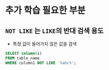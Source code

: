 # 추가 학습 필요한 부분
## `NOT LIKE` 는 `LIKE`의 반대 검색 용도
- 특정 값이 들어가지 않은 값을 검색
```SQL
SELECT column(s)
FROM table_name
WHERE column1 NOT LIKE '%abc%';
```
